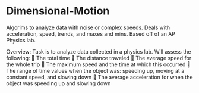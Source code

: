 # Dimensional-Motion
Algorims to analyze data with noise or complex speeds. Deals with acceleration, speed, trends, and maxes and mins. Based off of an AP Physics lab. 


Overview: Task is to analyze data collected in a physics lab. Will assess the following:
 The total time
 The distance traveled
 The average speed for the whole trip
 The maximum speed and the time at which this occurred
 The range of time values when the object was: speeding up, moving at a
constant speed, and slowing down
 The average acceleration for when the object was speeding up and slowing
down

